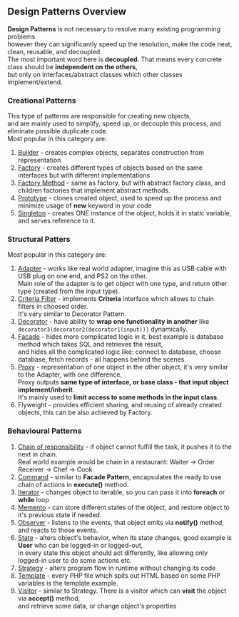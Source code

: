## Design Patterns Overview
**Design Patterns** is not necessary to resolve many existing programming problems <br />
however they can significantly speed up the resolution, make the code neat, clean, reusable, and decoupled.<br />
The most important word here is **decoupled**. That means every concrete class should be **independent on the others**, <br />
but only on interfaces/abstract classes which other classes implement/extend.<br />

### Creational Patterns
This type of patterns are responsible for creating new objects, <br />
and are mainly used to simplify, speed up, or decouple this process, and eliminate possible duplicate code. <br />
Most popular in this category are:
 1. [Builder](Builder) - creates complex objects, separates construction from representation
 2. [Factory](Factory) - creates different types of objects based on the same interfaces but with different implementations
 3. [Factory Method](FactoryMethod) - same as factory, but with abstract factory class, and children factories that implement abstract methods.
 4. [Prototype](Prototype) - clones created object, used to speed up the process and minimize usage of **new** keyword in your code
 5. [Singleton](Singleton) - creates ONE instance of the object, holds it in static variable, and serves reference to it.

### Structural Patters
Most popular in this category are:
 1. [Adapter](Adapter) - works like real world adapter, imagine this as USB cable with USB plug on one end, and PS2 on the other. <br /> Main role of the adapter is to get object with one type, and return other type (created from the input type).
 2. [Criteria Filter](CriteriaFilter) - implements **Criteria** interface which allows to chain filters in choosed order. <br /> 
                                        It's very similar to Decorator Pattern.
 3. [Decorator](Decorator) - have ability to **wrap one functionality in another** like `decorator3(decorator2(decorator1(input)))` dynamically.
 4. [Facade](Facade) - hides more complicated logic in it, best example is database method which takes SQL and retrieves the result,<br />
                       and hides all the complicated logic like: connect to database, choose database, fetch records - all happens behind the scenes.
 5. [Proxy](Proxy) - representation of one object in the other object, it's very similar to the Adapter, with one difference,<br />
                     Proxy outputs **same type of interface, or base class - that input object implement/inherit**. <br />
                     It's mainly used to **limit access to some methods in the input class**. <br />
 6. Flyweight - provides efficient sharing, and reusing of already created objects, this can be also achieved by Factory. <br />
 

### Behavioural Patterns
 1. [Chain of responsibility](ChainOfResponsibility) - if object cannot fulfill the task, it pushes it to the next in chain. <br />
    Real world example would be chain in a restaurant: Waiter -&gt; Order Receiver -&gt; Chef -> Cook <br />
 2. [Command](Command) - similar to **Facade Pattern**, encapsulates the ready to use chain of actions in **execute()** method. <br />
 3. [Iterator](Iterator) - changes object to iterable, so you can pass it into **foreach** or **while** loop <br />
 4. [Memento](Memento) - can store different states of the object, and restore object to it's previous state if needed.
 5. [Observer](Observer) - listens to the events, that object emits via **notify()** method, and reacts to those events. <br />
 6. [State](State) - alters object's behavior, when its state changes, good example is **User** who can be logged-in or logged-out,<br />
                     in every state this object should act differently, like allowing only logged-in user to do some actions etc. <br />
 7. [Strategy](Strategy) - alters program flow in runtime without changing its code <br />
 8. [Template](Template) - every PHP file which spits out HTML based on some PHP variables is the template example.<br />
 9. [Visitor](Visitor) - similar to Strategy. There is a visitor which can **visit** the object via **accept()** method, <br />
                         and retrieve some data, or change object's properties <br />
